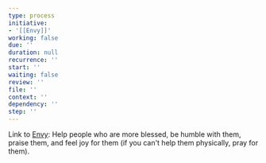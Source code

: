 ```yaml
---
type: process
initiative:
- '[[Envy]]'
working: false
due: ''
duration: null
recurrence: ''
start: ''
waiting: false
review: ''
file: ''
context: ''
dependency: ''
step: ''
---
```


Link to [Envy](docs/sidebar1/Initiatives/bad%20traits/Envy.md): Help people who are more blessed, be humble with them, praise them, and feel joy for them (if you can't help them physically, pray for them).